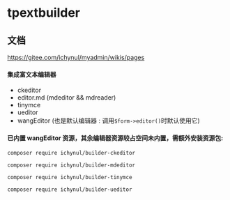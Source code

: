 # tpextbuilder

## 文档 
<https://gitee.com/ichynul/myadmin/wikis/pages>

#### 集成富文本编辑器 
* ckeditor
* editor.md (mdeditor && mdreader)
* tinymce
* ueditor
* wangEditor (也是默认编辑器 : 调用`$form->editor()`时默认使用它)

#### 已内置 wangEditor 资源，其余编辑器资源较占空间未内置，需额外安装资源包:

`composer require ichynul/builder-ckeditor`

`composer require ichynul/builder-mdeditor`

`composer require ichynul/builder-tinymce`

`composer require ichynul/builder-ueditor`